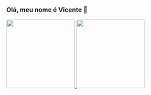 ### Olá, meu nome é Vicente 👋

<div>
  <a href="https://github.com/vicentepcamargo">
  <img height="180em" src="https://github-readme-stats.vercel.app/api?username=vicentepcamargo&show_icons=true&theme=dark&include_all_commits=true&count_private=true"/>
  <img height="180em" src="https://github-readme-stats.vercel.app/api/top-langs/?username=vicentepcamargo&layout=compact&langs_count=7&theme=dark"/>
</div>
